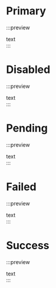 # Primary

:::preview
<div class="pill">
    text
</div>
:::

# Disabled

:::preview
<div class="pill is-disabled">
    text
</div>
:::

# Pending

:::preview
<div class="pill is-pending">
    text
</div>
:::

# Failed

:::preview
<div class="pill is-failed">
    text
</div>
:::

# Success

:::preview
<div class="pill is-success">
    text
</div>
:::

